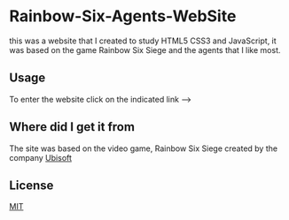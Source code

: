 # Rainbow-Six-Agents-WebSite
this was a website that I created to study HTML5 CSS3 and JavaScript, it was based on the game Rainbow Six Siege and the agents that I like most.

## Usage

To enter the website click on the indicated link -->

## Where did I get it from
The site was based on the video game, Rainbow Six Siege created by the company [Ubisoft](https://www.ubisoft.com/pt-br/game/rainbow-six/siege)

## License

[MIT](https://choosealicense.com/licenses/mit/)
